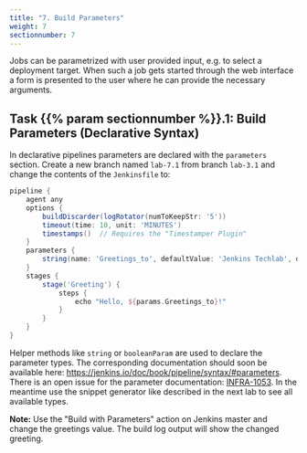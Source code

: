 ```yaml
---
title: "7. Build Parameters"
weight: 7
sectionnumber: 7
---
```



Jobs can be parametrized with user provided input, e.g. to select a deployment target.
When such a job gets started through the web interface a form is presented to the user
where he can provide the necessary arguments.


## Task {{% param sectionnumber %}}.1: Build Parameters (Declarative Syntax)


In declarative pipelines parameters are declared with the ``parameters`` section.
Create a new branch named ``lab-7.1`` from branch ``lab-3.1`` and change the contents of the ``Jenkinsfile`` to:

```groovy
pipeline {
    agent any
    options {
        buildDiscarder(logRotator(numToKeepStr: '5'))
        timeout(time: 10, unit: 'MINUTES')
        timestamps()  // Requires the "Timestamper Plugin"
    }
    parameters {
        string(name: 'Greetings_to', defaultValue: 'Jenkins Techlab', description: 'Who to greet?')
    }
    stages {
        stage('Greeting') {
            steps {
                echo "Hello, ${params.Greetings_to}!"
            }
        }
    }
}
```

Helper methods like ``string`` or ``booleanParam`` are used to declare the parameter types.
The corresponding documentation should soon be available here: <https://jenkins.io/doc/book/pipeline/syntax/#parameters>.
There is an open issue for the parameter documentation: [INFRA-1053](https://issues.jenkins-ci.org/browse/INFRA-1053).
In the meantime use the snippet generator like described in the next lab to see all available types.

**Note:** Use the "Build with Parameters" action on Jenkins master and change the greetings value. The build log output will show the changed greeting.
